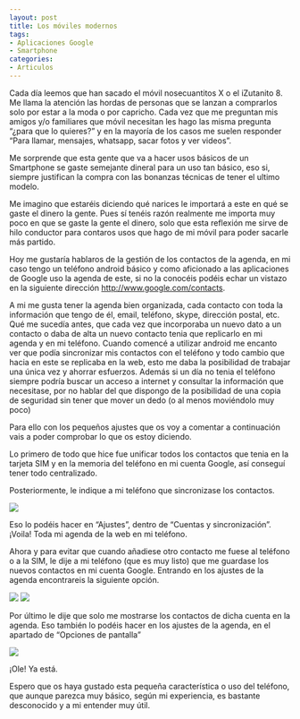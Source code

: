 ```yaml
---
layout: post
title: Los móviles modernos
tags:
- Aplicaciones Google
- Smartphone
categories:
- Articulos
---
```

Cada día leemos que han sacado el móvil nosecuantitos X o el iZutanito 8.
Me llama la atención las hordas de personas que se lanzan a comprarlos solo por estar a la moda o por capricho. Cada vez que me preguntan mis amigos y/o familiares que móvil necesitan les hago las misma pregunta “¿para que lo quieres?” y en la mayoría de los casos me suelen responder “Para llamar, mensajes, whatsapp, sacar fotos y ver videos”.

Me sorprende que esta gente que va a hacer usos básicos de un Smartphone se gaste semejante dineral para un uso tan básico, eso si, siempre justifican la compra con las bonanzas técnicas de tener el ultimo modelo.

Me imagino que estaréis diciendo qué narices le importará a este en qué se gaste el dinero la gente. Pues sí tenéis razón realmente me importa muy poco en que se gaste la gente el dinero, solo que esta reflexión me sirve de hilo conductor para contaros usos que hago de mi móvil para poder sacarle más partido.

Hoy me gustaría hablaros de la gestión de los contactos de la agenda, en mi caso tengo un teléfono android básico y como aficionado a las aplicaciones de Google uso la agenda de este, si no la conocéis podéis echar un vistazo en la siguiente dirección <a href="http://www.google.com/contacts">http://www.google.com/contacts</a>.

A mi me gusta tener la agenda bien organizada, cada contacto con toda la información que tengo de él, email, teléfono, skype, dirección postal, etc. Qué me sucedía antes, que cada vez que incorporaba un nuevo dato a un contacto o daba de alta un nuevo contacto tenia que replicarlo en mi agenda y en mi teléfono. Cuando comencé a utilizar android me encanto ver que podía sincronizar mis contactos con el teléfono y todo cambio que hacia en este se replicaba en la web, esto me daba la posibilidad de trabajar una única vez y ahorrar esfuerzos. Además si un día no tenia el teléfono siempre podría buscar un acceso a internet y consultar la información que necesitase, por no hablar del que dispongo de la posibilidad de una copia de seguridad sin tener que mover un dedo (o al menos moviéndolo muy poco)

Para ello con los pequeños ajustes que os voy a comentar a continuación vais a poder comprobar lo que os estoy diciendo.

Lo primero de todo que hice fue unificar todos los contactos que tenia en la tarjeta SIM y en la memoria del teléfono en mi cuenta Google, así conseguí tener todo centralizado.

Posteriormente, le indique a mi teléfono que sincronizase los contactos.

<img class="img-responsive" src="http://lh5.ggpht.com/-SGZXuYegt_Q/UTOc1u1jFOI/AAAAAAAAAUc/DxDcD1Uf7g0/SC20130208-210120_thumb.png">

Eso lo podéis hacer en “Ajustes”, dentro de “Cuentas y sincronización”. ¡Voila! Toda mi agenda de la web en mi teléfono.

Ahora y para evitar que cuando añadiese otro contacto me fuese al teléfono o a la SIM, le dije a mi teléfono (que es muy listo) que me guardase los nuevos contactos en mi cuenta Google. Entrando en los ajustes de la agenda encontrareis la siguiente opción.

<img class="img-responsive" src="http://lh3.ggpht.com/-VefEwPfplXc/UTOc4B8L1lI/AAAAAAAAAUs/oG_F96-g01U/SC20130208-210219_thumb.png">

<img class="img-responsive" src="http://lh5.ggpht.com/-PYhGbDfo56o/UTOc7t0b3pI/AAAAAAAAAU8/rfEOfCnQxRc/SC20130208-210225_thumb.png">

Por último le dije que solo me mostrarse los contactos de dicha cuenta en la agenda. Eso también lo podéis hacer en los ajustes de la agenda, en el apartado de “Opciones de pantalla”

<img class="img-responsive" src="http://lh4.ggpht.com/-f7JExd6GYuk/UTOc-ZxbRCI/AAAAAAAAAVM/0Bc05fzdq-E/SC20130208-210251_thumb%25255B1%25255D.png">

¡Ole! Ya está.

Espero que os haya gustado esta pequeña característica o uso del teléfono, que aunque parezca muy básico, según mi experiencia, es bastante desconocido y a mi entender muy útil.